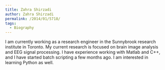 ```yaml
---
title: Zahra Shirzadi
author: Zahra Shirzadi
permalink: /2014/01/5718/
tags:
  - Biography
---
```

I am currently working as a research engineer in the Sunnybrook research institute in Toronto. My current research is focused on brain image analysis and EEG signal processing. I have experience working with Matlab and C++, and I have started batch scripting a few months ago. I am interested in learning Python as well.

